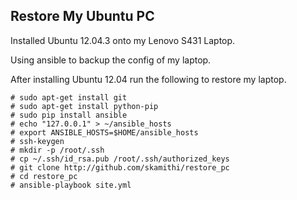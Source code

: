 Restore My Ubuntu PC
-------------

Installed Ubuntu 12.04.3 onto my Lenovo S431 Laptop. 

Using ansible to backup the config of my laptop. 

After installing Ubuntu 12.04 run the following to restore my laptop.

```
# sudo apt-get install git
# sudo apt-get install python-pip
# sudo pip install ansible
# echo "127.0.0.1" > ~/ansible_hosts
# export ANSIBLE_HOSTS=$HOME/ansible_hosts
# ssh-keygen
# mkdir -p /root/.ssh
# cp ~/.ssh/id_rsa.pub /root/.ssh/authorized_keys
# git clone http://github.com/skamithi/restore_pc
# cd restore_pc
# ansible-playbook site.yml

```
